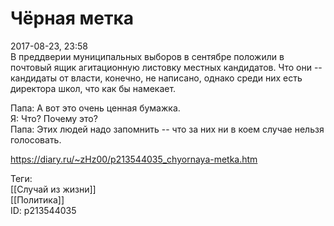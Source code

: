 Чёрная метка
=============

   
 2017-08-23, 23:58   
  В преддверии муниципальных выборов в сентябре положили в почтовый ящик агитационную листовку местных кандидатов. Что они -- кандидаты от власти, конечно, не написано, однако среди них есть директора школ, что как бы намекает.   
   
 Папа: А вот это очень ценная бумажка.   
 Я: Что? Почему это?   
 Папа: Этих людей надо запомнить -- что за них ни в коем случае нельзя голосовать.   
    
 <https://diary.ru/~zHz00/p213544035_chyornaya-metka.htm>   
   
 Теги:   
 [[Случай из жизни]]   
 [[Политика]]   
 ID: p213544035